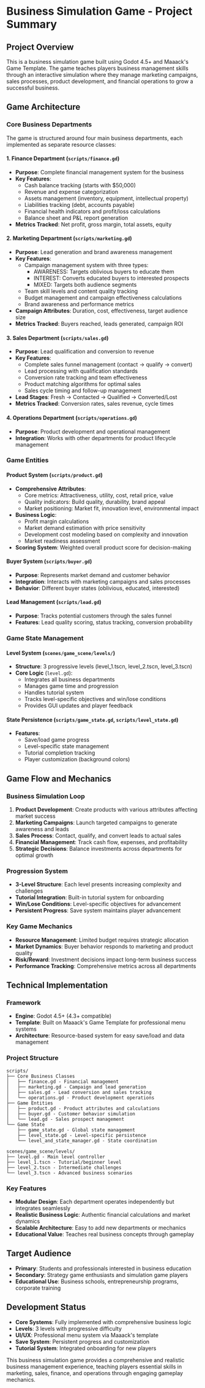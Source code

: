 # Business Simulation Game - Project Summary

## Project Overview

This is a business simulation game built using Godot 4.5+ and Maaack's Game Template. The game teaches players business management skills through an interactive simulation where they manage marketing campaigns, sales processes, product development, and financial operations to grow a successful business.

## Game Architecture

### Core Business Departments

The game is structured around four main business departments, each implemented as separate resource classes:

#### 1. Finance Department (`scripts/finance.gd`)
- **Purpose**: Complete financial management system for the business
- **Key Features**:
  - Cash balance tracking (starts with $50,000)
  - Revenue and expense categorization
  - Assets management (inventory, equipment, intellectual property)
  - Liabilities tracking (debt, accounts payable)
  - Financial health indicators and profit/loss calculations
  - Balance sheet and P&L report generation
- **Metrics Tracked**: Net profit, gross margin, total assets, equity

#### 2. Marketing Department (`scripts/marketing.gd`)
- **Purpose**: Lead generation and brand awareness management
- **Key Features**:
  - Campaign management system with three types:
    - AWARENESS: Targets oblivious buyers to educate them
    - INTEREST: Converts educated buyers to interested prospects
    - MIXED: Targets both audience segments
  - Team skill levels and content quality tracking
  - Budget management and campaign effectiveness calculations
  - Brand awareness and performance metrics
- **Campaign Attributes**: Duration, cost, effectiveness, target audience size
- **Metrics Tracked**: Buyers reached, leads generated, campaign ROI

#### 3. Sales Department (`scripts/sales.gd`)
- **Purpose**: Lead qualification and conversion to revenue
- **Key Features**:
  - Complete sales funnel management (contact → qualify → convert)
  - Lead processing with qualification standards
  - Conversion rate tracking and team effectiveness
  - Product matching algorithms for optimal sales
  - Sales cycle timing and follow-up management
- **Lead Stages**: Fresh → Contacted → Qualified → Converted/Lost
- **Metrics Tracked**: Conversion rates, sales revenue, cycle times

#### 4. Operations Department (`scripts/operations.gd`)
- **Purpose**: Product development and operational management
- **Integration**: Works with other departments for product lifecycle management

### Game Entities

#### Product System (`scripts/product.gd`)
- **Comprehensive Attributes**:
  - Core metrics: Attractiveness, utility, cost, retail price, value
  - Quality indicators: Build quality, durability, brand appeal
  - Market positioning: Market fit, innovation level, environmental impact
- **Business Logic**:
  - Profit margin calculations
  - Market demand estimation with price sensitivity
  - Development cost modeling based on complexity and innovation
  - Market readiness assessment
- **Scoring System**: Weighted overall product score for decision-making

#### Buyer System (`scripts/buyer.gd`)
- **Purpose**: Represents market demand and customer behavior
- **Integration**: Interacts with marketing campaigns and sales processes
- **Behavior**: Different buyer states (oblivious, educated, interested)

#### Lead Management (`scripts/lead.gd`)
- **Purpose**: Tracks potential customers through the sales funnel
- **Features**: Lead quality scoring, status tracking, conversion probability

### Game State Management

#### Level System (`scenes/game_scene/levels/`)
- **Structure**: 3 progressive levels (level_1.tscn, level_2.tscn, level_3.tscn)
- **Core Logic** (`level.gd`):
  - Integrates all business departments
  - Manages game time and progression
  - Handles tutorial system
  - Tracks level-specific objectives and win/lose conditions
  - Provides GUI updates and player feedback

#### State Persistence (`scripts/game_state.gd`, `scripts/level_state.gd`)
- **Features**:
  - Save/load game progress
  - Level-specific state management
  - Tutorial completion tracking
  - Player customization (background colors)

## Game Flow and Mechanics

### Business Simulation Loop
1. **Product Development**: Create products with various attributes affecting market success
2. **Marketing Campaigns**: Launch targeted campaigns to generate awareness and leads
3. **Sales Process**: Contact, qualify, and convert leads to actual sales
4. **Financial Management**: Track cash flow, expenses, and profitability
5. **Strategic Decisions**: Balance investments across departments for optimal growth

### Progression System
- **3-Level Structure**: Each level presents increasing complexity and challenges
- **Tutorial Integration**: Built-in tutorial system for onboarding
- **Win/Lose Conditions**: Level-specific objectives for advancement
- **Persistent Progress**: Save system maintains player advancement

### Key Game Mechanics
- **Resource Management**: Limited budget requires strategic allocation
- **Market Dynamics**: Buyer behavior responds to marketing and product quality
- **Risk/Reward**: Investment decisions impact long-term business success
- **Performance Tracking**: Comprehensive metrics across all departments

## Technical Implementation

### Framework
- **Engine**: Godot 4.5+ (4.3+ compatible)
- **Template**: Built on Maaack's Game Template for professional menu systems
- **Architecture**: Resource-based system for easy save/load and data management

### Project Structure
```
scripts/
├── Core Business Classes
│   ├── finance.gd - Financial management
│   ├── marketing.gd - Campaign and lead generation
│   ├── sales.gd - Lead conversion and sales tracking
│   └── operations.gd - Product development operations
├── Game Entities
│   ├── product.gd - Product attributes and calculations
│   ├── buyer.gd - Customer behavior simulation
│   └── lead.gd - Sales prospect management
└── Game State
    ├── game_state.gd - Global state management
    ├── level_state.gd - Level-specific persistence
    └── level_and_state_manager.gd - State coordination

scenes/game_scene/levels/
├── level.gd - Main level controller
├── level_1.tscn - Tutorial/beginner level
├── level_2.tscn - Intermediate challenges
└── level_3.tscn - Advanced business scenarios
```

### Key Features
- **Modular Design**: Each department operates independently but integrates seamlessly
- **Realistic Business Logic**: Authentic financial calculations and market dynamics
- **Scalable Architecture**: Easy to add new departments or mechanics
- **Educational Value**: Teaches real business concepts through gameplay

## Target Audience
- **Primary**: Students and professionals interested in business education
- **Secondary**: Strategy game enthusiasts and simulation game players
- **Educational Use**: Business schools, entrepreneurship programs, corporate training

## Development Status
- **Core Systems**: Fully implemented with comprehensive business logic
- **Levels**: 3 levels with progressive difficulty
- **UI/UX**: Professional menu system via Maaack's template
- **Save System**: Persistent progress and customization
- **Tutorial System**: Integrated onboarding for new players

This business simulation game provides a comprehensive and realistic business management experience, teaching players essential skills in marketing, sales, finance, and operations through engaging gameplay mechanics.
